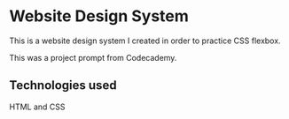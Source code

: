 # Website Design System

This is a website design system I created in order to practice CSS flexbox.


This was a project prompt from Codecademy.

## Technologies used
HTML and CSS
